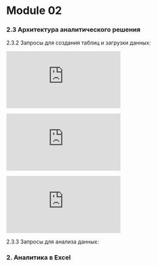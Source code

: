 # Module 02
### 2.3 Архитектура аналитического решения
2.3.2 Запросы для создания таблиц и загрузки данных:

<code>![Orders](https://github.com/timurborisevich/DataLearn/blob/main/Module_02/orders.sql "")</code>

<code>![Returns](https://github.com/timurborisevich/DataLearn/blob/main/Module_02/returns.sql "")</code>

<code>![People](https://github.com/timurborisevich/DataLearn/blob/main/Module_02/people.sql "")</code>

2.3.3 Запросы для анализа данных:

### 2. Аналитика в Excel
